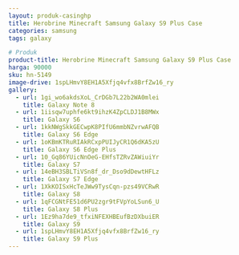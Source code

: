 ```yaml
---
layout: produk-casinghp
title: Herobrine Minecraft Samsung Galaxy S9 Plus Case
categories: samsung
tags: galaxy

# Produk
product-title: Herobrine Minecraft Samsung Galaxy S9 Plus Case
harga: 90000
sku: hn-5149
image-drive: 1spLHmvY8EH1A5Xfjq4vfx8BrfZw16_ry
gallery:
  - url: 1gi_wo6akdsXoL_CrDGb7L22b2WA0mlei
    title: Galaxy Note 8
  - url: 1iisqw7uphfe6kt9ihzK4ZpCLDJ1B8MWx
    title: Galaxy S6
  - url: 1kkNWgSkkGECwpK8PIfU6mmbNZvrwAFQB
    title: Galaxy S6 Edge
  - url: 1oKBmKTRuRIAkRCxpPUIJyCR1Q6dKA5zU
    title: Galaxy S6 Edge Plus
  - url: 10_Gq86YUicNnOeG-EHfsTZRvZAWiuiYr
    title: Galaxy S7
  - url: 14eBH3SBLTiVSn8f_dr_Dso9dDewtHFLz
    title: Galaxy S7 Edge
  - url: 1XkKOISxHcTeJWw9TysCqn-pzs49VCRwR
    title: Galaxy S8
  - url: 1qFCGNtFE51d6PU2zgr9tFVpYoLSun6_U
    title: Galaxy S8 Plus
  - url: 1Ez9ha7de9_tfxiNFEXHBEufBzDXbuiER
    title: Galaxy S9
  - url: 1spLHmvY8EH1A5Xfjq4vfx8BrfZw16_ry
    title: Galaxy S9 Plus
---
```

